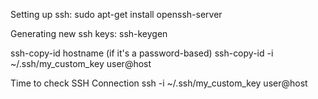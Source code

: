 Setting up ssh:
sudo apt-get install openssh-server

Generating new ssh keys:
ssh-keygen

ssh-copy-id hostname (if it's a password-based)
ssh-copy-id -i ~/.ssh/my_custom_key user@host

Time to check SSH Connection
ssh -i ~/.ssh/my_custom_key user@host